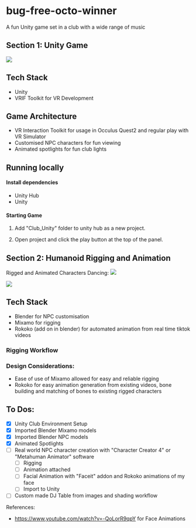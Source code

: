 # bug-free-octo-winner
A fun Unity game set in a club with a wide range of music

## Section 1: Unity Game
![](./images/club_flow.gif)

## Tech Stack
- Unity
- VRIF Toolkit for VR Development

## Game Architecture
- VR Interaction Toolkit for usage in Occulus Quest2 and regular play with VR Simulator
- Customised NPC characters for fun viewing
- Animated spotlights for fun club lights

## Running locally

#### Install dependencies
- Unity Hub
- Unity

#### Starting Game
1. Add "Club_Unity" folder to unity hub as a new project.
 
2. Open project and click the play button at the top of the panel.

## Section 2: Humanoid Rigging and Animation

Rigged and Animated Characters Dancing:
![](./images/character1_dance.gif)

![](./images/character2_dancing.gif)

## Tech Stack
- Blender for NPC customisation
- Mixamo for rigging
- Rokoko (add on in blender) for automated animation from real time tiktok videos
  
### Rigging Workflow

### Design Considerations:
- Ease of use of Mixamo allowed for easy and reliable rigging
- Rokoko for easy animation generation from existing videos, bone building and matching of bones to existing rigged characters

## To Dos:
- [x] Unity Club Environment Setup
- [x] Imported Blender Mixamo models
- [x] Imported Blender NPC models
- [x] Animated Spotlights
- [ ] Real world NPC character creation with "Character Creator 4" or "Metahuman Animator" software
    - [ ] Rigging
    - [ ] Animation attached
    - [ ] Facial Animation with "Faceit" addon and Rokoko animations of my face
    - [ ] Import to Unity
- [ ] Custom made DJ Table from images and shading workflow

References:
- https://www.youtube.com/watch?v=-QoLorR9qpY for Face Animations
